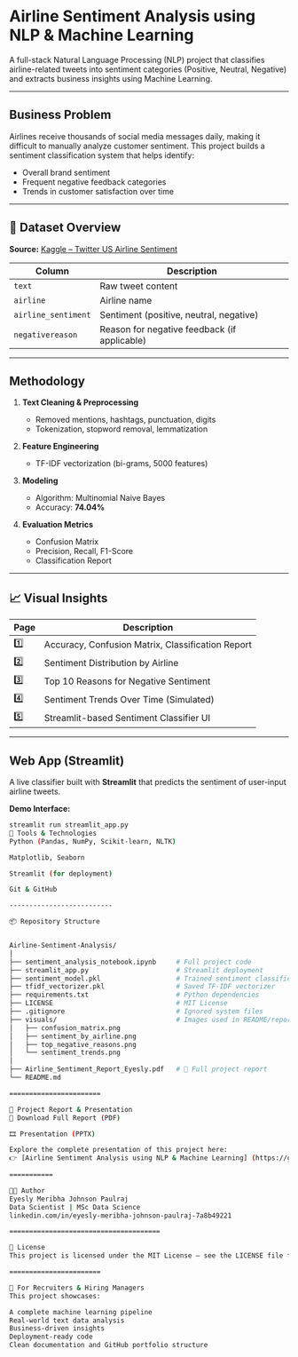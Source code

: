 # Airline Sentiment Analysis using NLP & Machine Learning

A full-stack Natural Language Processing (NLP) project that classifies airline-related tweets into sentiment categories (Positive, Neutral, Negative) and extracts business insights using Machine Learning.

---

## Business Problem

Airlines receive thousands of social media messages daily, making it difficult to manually analyze customer sentiment. This project builds a sentiment classification system that helps identify:

- Overall brand sentiment
- Frequent negative feedback categories
- Trends in customer satisfaction over time

---

## 📁 Dataset Overview

**Source:** [Kaggle – Twitter US Airline Sentiment](https://www.kaggle.com/datasets/crowdflower/twitter-airline-sentiment)

| Column             | Description                                 |
|--------------------|---------------------------------------------|
| `text`             | Raw tweet content                           |
| `airline`          | Airline name                                |
| `airline_sentiment`| Sentiment (positive, neutral, negative)     |
| `negativereason`   | Reason for negative feedback (if applicable)|

---

## Methodology

1. **Text Cleaning & Preprocessing**
   - Removed mentions, hashtags, punctuation, digits
   - Tokenization, stopword removal, lemmatization

2. **Feature Engineering**
   - TF-IDF vectorization (bi-grams, 5000 features)

3. **Modeling**
   - Algorithm: Multinomial Naive Bayes
   - Accuracy: **74.04%**

4. **Evaluation Metrics**
   - Confusion Matrix
   - Precision, Recall, F1-Score
   - Classification Report

---

## 📈 Visual Insights

| Page | Description |
|------|-------------|
| 1️⃣   | Accuracy, Confusion Matrix, Classification Report |
| 2️⃣   | Sentiment Distribution by Airline |
| 3️⃣   | Top 10 Reasons for Negative Sentiment |
| 4️⃣   | Sentiment Trends Over Time (Simulated) |
| 5️⃣   | Streamlit-based Sentiment Classifier UI |

---

## Web App (Streamlit)

A live classifier built with **Streamlit** that predicts the sentiment of user-input airline tweets.

**Demo Interface:**

```bash
streamlit run streamlit_app.py
🧰 Tools & Technologies
Python (Pandas, NumPy, Scikit-learn, NLTK)

Matplotlib, Seaborn

Streamlit (for deployment)

Git & GitHub

--------------------------

📦 Repository Structure


Airline-Sentiment-Analysis/
│
├── sentiment_analysis_notebook.ipynb     # Full project code
├── streamlit_app.py                      # Streamlit deployment
├── sentiment_model.pkl                   # Trained sentiment classifier
├── tfidf_vectorizer.pkl                  # Saved TF-IDF vectorizer
├── requirements.txt                      # Python dependencies
├── LICENSE                               # MIT License
├── .gitignore                            # Ignored system files
├── visuals/                              # Images used in README/report
│   ├── confusion_matrix.png
│   ├── sentiment_by_airline.png
│   ├── top_negative_reasons.png
│   └── sentiment_trends.png
│
├── Airline_Sentiment_Report_Eyesly.pdf   # 📘 Full project report
└── README.md                             

=======================

📘 Project Report & Presentation
📄 Download Full Report (PDF)

🎞️ Presentation (PPTX)

Explore the complete presentation of this project here:  
👉 [Airline Sentiment Analysis using NLP & Machine Learning] (https://gamma.app/docs/Airline-Sentiment-Analysis-using-NLP-Machine-Learning-gs99nc7kj2gmhfx)
 
===========

👩‍💻 Author
Eyesly Meribha Johnson Paulraj
Data Scientist | MSc Data Science
linkedin.com/in/eyesly-meribha-johnson-paulraj-7a8b49221

======================================

📄 License
This project is licensed under the MIT License – see the LICENSE file for details.

=======================

💼 For Recruiters & Hiring Managers
This project showcases:

A complete machine learning pipeline
Real-world text data analysis
Business-driven insights
Deployment-ready code
Clean documentation and GitHub portfolio structure
